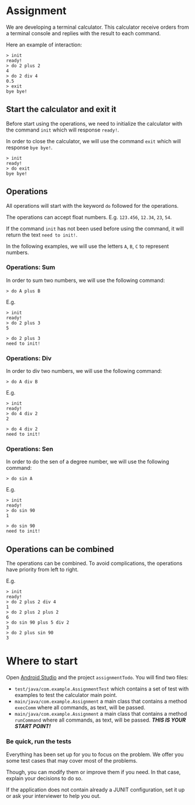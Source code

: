 # Assignment

We are developing a terminal calculator. This calculator receive orders from a terminal console and replies with the result to each command.

Here an example of interaction:

```
> init
ready!
> do 2 plus 2
4
> do 2 div 4
0.5
> exit
bye bye!
```

## Start the calculator and exit it

Before start using the operations, we need to initialize the calculator with the command <code>init</code> which will response <code>ready!</code>.

In order to close the calculator, we will use the command <code>exit</code> which will response <code>bye bye!</code>.

```
> init
ready!
> do exit
bye bye!
```

## Operations

All operations will start with the keyword <code>do</code> followed for the operations.

The operations can accept float numbers. E.g. <code>123.456</code>, <code>12.34</code>, <code>23</code>, <code>54</code>.

If the command <code>init</code> has not been used before using the command, it will return the text <code>need to init!</code>.

In the following examples, we will use the letters <code>A</code>, <code>B</code>, <code>C</code> to represent numbers.

### Operations: Sum

In order to sum two numbers, we will use the following command:

```
> do A plus B
```

E.g.

```
> init
ready!
> do 2 plus 3
5
```

```
> do 2 plus 3
need to init!
```

### Operations: Div

In order to div two numbers, we will use the following command:

```
> do A div B
```

E.g.

```
> init
ready!
> do 4 div 2
2
```

```
> do 4 div 2
need to init!
```

### Operations: Sen

In order to do the sen of a degree number, we will use the following command:

```
> do sin A
```

E.g.

```
> init
ready!
> do sin 90
1
```

```
> do sin 90
need to init!
```

## Operations can be combined

The operations can be combined. To avoid complications, the operations have priority from left to right.

E.g.

```
> init
ready!
> do 2 plus 2 div 4
1
> do 2 plus 2 plus 2
6
> do sin 90 plus 5 div 2
3
> do 2 plus sin 90
3
```

# Where to start

Open [Android Studio](https://developer.android.com/sdk/index.html) and the project <code>assignmentTodo</code>. You will find two files:

- <code>test/java/com.example.AssignmentTest</code> which contains a set of test with examples to test the calculator main point.
- <code>main/java/com.example.Assignment</code> a main class that contains a method <code>execComm</code> where all commands, as text, will be passed.
- <code>main/java/com.example.Assignment</code> a main class that contains a method <code>runCommand</code> where all commands, as text, will be passed. ***THIS IS YOUR START POINT!***

### Be quick, run the tests

Everything has been set up for you to focus on the problem. We offer you some test cases that may cover most of the problems.

Though, you can modify them or improve them if you need. In that case, explain your decisions to do so.

If the application does not contain already a JUNIT configuration, set it up or ask your interviewer to help you out.